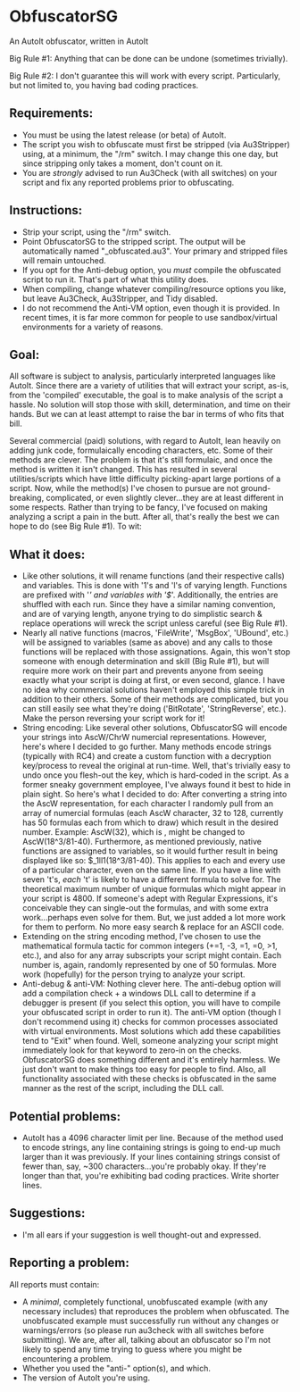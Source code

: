 # ObfuscatorSG
An AutoIt obfuscator, written in AutoIt


Big Rule #1: Anything that can be done can be undone (sometimes trivially).

Big Rule #2: I don't guarantee this will work with every script.  Particularly, but not limited to, you having bad coding practices.


Requirements:
-------------
- You must be using the latest release (or beta) of AutoIt.
- The script you wish to obfuscate must first be stripped (via Au3Stripper) using, at a minimum, the "/rm" switch.  I may change this one day, but since stripping only takes a moment, don't count on it.
- You are *strongly* advised to run Au3Check (with all switches) on your script and fix any reported problems prior to obfuscating.


Instructions:
-------------
- Strip your script, using the "/rm" switch.
- Point ObfuscatorSG to the stripped script.  The output will be automatically named "<file>_obfuscated.au3".  Your primary and stripped files will remain untouched.
- If you opt for the Anti-debug option, you *must* compile the obfuscated script to run it.  That's part of what this utility does.
- When compiling, change whatever compiling/resource options you like, but leave Au3Check, Au3Stripper, and Tidy disabled.
- I do not recommend the Anti-VM option, even though it is provided.  In recent times, it is far more common for people to use sandbox/virtual environments for a variety of reasons.


Goal:
-----
All software is subject to analysis, particularly interpreted languages like AutoIt.  Since there are a variety of utilities that will extract your script, as-is, from the 'compiled' executable, the goal is to make analysis of the script a hassle.  No solution will stop those with skill, determination, and time on their hands.  But we can at least attempt to raise the bar in terms of who fits that bill.

Several commercial (paid) solutions, with regard to AutoIt, lean heavily on adding junk code, formulaically encoding characters, etc.  Some of their methods are clever.  The problem is that it's still formulaic, and once the method is written it isn't changed.  This has resulted in several utilities/scripts which have little difficulty picking-apart large portions of a script.  Now, while the method(s) I've chosen to pursue are not ground-breaking, complicated, or even slightly clever...they are at least different in some respects.  Rather than trying to be fancy, I've focused on making analyzing a script a pain in the butt.  After all, that's really the best we can hope to do (see Big Rule #1).  To wit:

What it does:
-------------
- Like other solutions, it will rename functions (and their respective calls) and variables.  This is done with '1's and 'l's of varying length.  Functions are prefixed with '_' and variables with '$_'.  Additionally, the entries are shuffled with each run.  Since they have a similar naming convention, and are of varying length, anyone trying to do simplistic search & replace operations will wreck the script unless careful (see Big Rule #1).
- Nearly all native functions (macros, 'FileWrite', 'MsgBox', 'UBound', etc.) will be assigned to variables (same as above) and any calls to those functions will be replaced with those assignations.  Again, this won't stop someone with enough determination and skill (Big Rule #1), but will require more work on their part and prevents anyone from seeing exactly what your script is doing at first, or even second, glance.  I have no idea why commercial solutions haven't employed this simple trick in addition to their others.  Some of their methods are complicated, but you can still easily see what they're doing ('BitRotate', 'StringReverse', etc.).  Make the person reversing your script work for it!
- String encoding:  Like several other solutions, ObfuscatorSG will encode your strings into AscW/ChrW numercial representations.  However, here's where I decided to go further.  Many methods encode strings (typically with RC4) and create a custom function with a decryption key/process to reveal the original at run-time.  Well, that's trivially easy to undo once you flesh-out the key, which is hard-coded in the script.  As a former sneaky government employee, I've always found it best to hide in plain sight.  So here's what I decided to do:  After converting a string into the AscW representation, for each character I randomly pull from an array of numercial formulas (each AscW character, 32 to 128, currently has 50 formulas each from which to draw) which result in the desired number.  Example: AscW(32), which is <space>, might be changed to AscW(18^3/81-40).  Furthermore, as mentioned previously, native functions are assigned to variables, so it would further result in being displayed like so:  $_1ll1(18^3/81-40).  This applies to each and every use of a particular character, even on the same line.  If you have a line with seven 't's, *each* 't' is likely to have a different formula to solve for.  The theoretical maximum number of unique formulas which might appear in your script is 4800.  If someone's adept with Regular Expressions, it's conceivable they can single-out the formulas, and with some extra work...perhaps even solve for them.  But, we just added a lot more work for them to perform.  No more easy search & replace for an ASCII code.
- Extending on the string encoding method, I've chosen to use the mathematical formula tactic for common integers (+=1, -3, =1, =0, >1, etc.), and also for any array subscripts your script might contain.  Each number is, again, randomly represented by one of 50 formulas.  More work (hopefully) for the person trying to analyze your script.
 - Anti-debug & anti-VM:  Nothing clever here.  The anti-debug option will add a compilation check + a windows DLL call to determine if a debugger is present (if you select this option, you will have to compile your obfuscated script in order to run it).  The anti-VM option (though I don't recommend using it) checks for common processes associated with virtual environments.  Most solutions which add these capabilities tend to "Exit" when found.  Well, someone analyzing your script might immediately look for that keyword to zero-in on the checks.  ObfuscatorSG does something different and it's entirely harmless.  We just don't want to make things too easy for people to find.  Also, all functionality associated with these checks is obfuscated in the same manner as the rest of the script, including the DLL call.


Potential problems:
-------------------
- AutoIt has a 4096 character limit per line.  Because of the method used to encode strings, any line containing strings is going to end-up much larger than it was previously.  If your lines containing strings consist of fewer than, say, ~300 characters...you're probably okay.  If they're longer than that, you're exhibiting bad coding practices.  Write shorter lines.


Suggestions:
------------
- I'm all ears if your suggestion is well thought-out and expressed.


Reporting a problem:
--------------------
All reports must contain:
- A *minimal*, completely functional, unobfuscated example (with any necessary includes) that reproduces the problem when obfuscated.  The unobfuscated example must successfully run without any changes or warnings/errors (so please run au3check with all switches before submitting).  We are, after all, talking about an obfuscator so I'm not likely to spend any time trying to guess where you might be encountering a problem.
- Whether you used the "anti-" option(s), and which.
- The version of AutoIt you're using.
